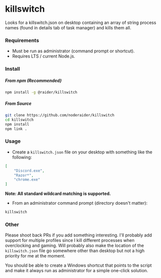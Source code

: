 # killswitch

Looks for a killswitch.json on desktop containing an array of string process names (found in details tab of task manager) and kills them all.

### Requirements

- Must be run as administrator (command prompt or shortcut).
- Requires LTS / current Node.js.

### Install

##### From npm (Recommended)

```sh
npm install -g @raider/killswitch
```

##### From Source

```sh
git clone https://github.com/noderaider/killswitch
cd killswitch
npm install
npm link .
```

### Usage

- Create a `killswitch.json` file on your desktop with something like the following:

```json
[
	"Discord.exe",
	"Razor*",
	"chrome.exe"
]
```

**Note: All standard wildcard matching is supported.**

- From an administrator command prompt (directory doesn't matter):

```sh
killswitch
```

### Other

Please shoot back PRs if you add something interesting. I'll probably add support for multiple profiles since I kill different processes when overclocking and gaming. Will probably also make the location of the `killswitch.json` file go somewhere other than desktop but not a high priority for me at the moment.

You should be able to create a Windows shortcut that points to the script and make it always run as administrator for a simple one-click solution.
